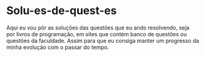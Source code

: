 # Solu-es-de-quest-es
Aqui eu vou pôr as soluções das questões que eu ando resolvendo, seja por livros de programação, em sites que contém banco de questões ou questões da faculdade. Assim para que eu consiga manter um progresso da minha evolução com o passar do tempo.
